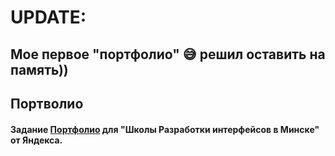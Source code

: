 # UPDATE:
## Мое первое "портфолио" 😅 решил оставить на память))

## Портволио
#### Задание [Портфолио](https://github.com/yandex-shri-minsk-2018/task-1) для "Школы Разработки интерфейсов в Минске" от Яндекса.
